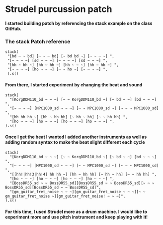 # Strudel purcussion patch

#### I started building patch by referencing the stack example on the class GitHub.

### The stack Patch reference

	stack( 
	 "[bd ~ ~ bd] [~ ~ ~ bd] [~ bd bd ~] [~ ~ ~ ~] ",
	 "[~ ~ ~ ~] [sd ~ ~ ~] [~ ~ ~ ~] [sd ~ ~ ~] ", 
	 "[hh ~ hh ~] [hh ~ hh ~] [hh ~ ~ ~] [hh ~ hh ~] ", 
	 "[~ ~ ~ ~] [ho ~ ~ ~] [~ ~ ho ~] [~ ~ ~ ~] ", 
	 ).s()
 
#### From there, I started experiment by changing the beat and sound

	stack(
	  "[KorgDDM110_bd ~ ~ ~] [~ ~ KorgDDM110_bd ~] [~ bd ~ ~] [bd ~ ~ ~] ",
	  "[~ ~ ~ ~] [MPC1000_sd ~ ~ ~] [~ ~ MPC1000_sd ~] [~ ~ ~ MPC1000_sd] ",
	  "[hh hh hh ~] [hh ~ hh hh] [~ hh ~ hh] [~ ~ hh hh] ",
	  "[ho ~ ~ ~] [ho ~ ~ ~] [ho ~ ~ ~] [ho ~ ~ ~] ",
	).s()

#### Once I get the beat I wanted I added another instruments as well as adding random syntax to make the beat slight different each cycle

	stack(
	  "[KorgDDM110_bd ~ ~ ~] [~ ~ KorgDDM110_bd ~] [~ bd ~ ~] [bd ~ ~ ~] ",
	  "[~ ~ ~ ~] [MPC1000_sd ~ ~ ~] [~ ~ MPC1000_sd ~] [~ ~ ~ MPC1000_sd] ",
	  "[[hh!|hh!3|hh!4] hh hh ~] [hh ~ hh hh] [~ hh ~ hh] [~ ~ hh hh] ",
	  "[ho ~ ~ ~] [ho ~ ~ ~] [ho ~ ~ ~] [ho ~ ~ ~] ",
	  "[BossDR55_sd ~ ~ BossDR55_sd][BossDR55_sd ~ ~ BossDR55_sd][~ ~ ~ BossDR55_sd][BossDR55_sd ~ ~ BossDR55_sd]",
	  "[gm_guitar_fret_noise ~ ~ ~][gm_guitar_fret_noise ~ ~ ~][~ ~ gm_guitar_fret_noise ~][gm_guitar_fret_noise! ~ ~ ~]",
	).s()
	
#### For this time, I used Strudel more as a drum machine. I would like to experiment more and use pitch instrument and keep playing with it!
